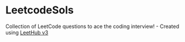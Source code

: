 # LeetcodeSols
Collection of LeetCode questions to ace the coding interview! - Created using [LeetHub v3](https://github.com/raphaelheinz/LeetHub-3.0)
